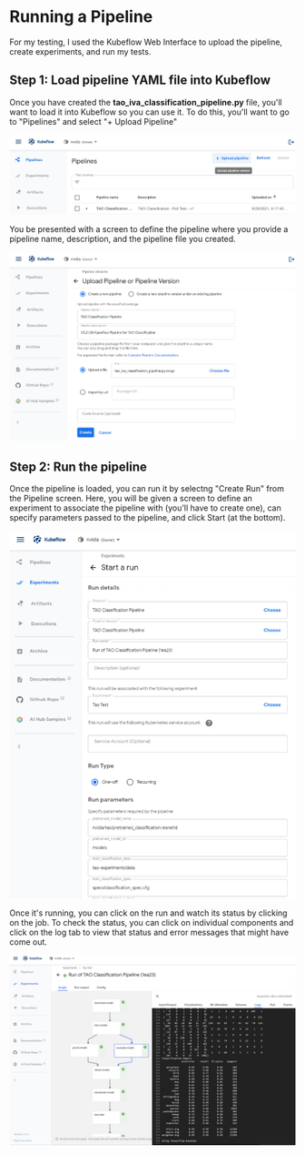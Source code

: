 # Running a Pipeline

For my testing, I used the Kubeflow Web Interface to upload the pipeline, create experiments, and run my tests.

## Step 1: Load pipeline YAML file into Kubeflow

Once you have created the **tao_iva_classification_pipeline.py** file, you'll want to load it into Kubeflow so you can use it.  To do this, you'll
want to go to "Pipelines" and select "+ Upload Pipeline"

![load-pipeline](./images/tao-load-pipeline.PNG)

You be presented with a screen to define the pipeline where you provide a pipeline name, description, and the pipeline file you created.

![load-pipeline2](./images/tao-load-pipeline2.PNG)

## Step 2: Run the pipeline

Once the pipeline is loaded, you can run it by selectng "Create Run" from the Pipeline screen.  Here, you will be given a screen
to define an experiment to associate the pipeline with (you'll have to create one), can specify parameters passed to the pipeline, 
and click Start (at the bottom).

![create-run](./images/tao-run-pipeline.PNG)

Once it's running, you can click on the run and watch its status by clicking on the job.  To check the status, you can
click on individual components and click on the log tab to view that status and error messages that might have come out.

![monitor-pipeline](./images/tao-pipeline-monitor.PNG)






